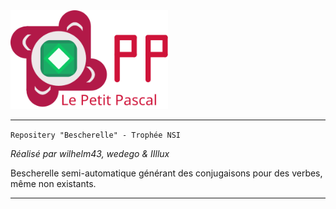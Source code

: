 <div class="center"><img src="/img/lpp.svg" alt="Le Petit Pascal - Logo complet" width="50%" title="Le Petit Pascal"/></div>

----

``` Repositery "Bescherelle" - Trophée NSI ```

*Réalisé par wilhelm43, wedego & IIllux*

Bescherelle semi-automatique générant des conjugaisons pour des verbes, même non existants.

----
